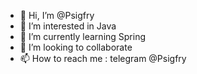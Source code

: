 - 👋 Hi, I’m @Psigfry
- 👀 I’m interested in Java
- 🌱 I’m currently learning Spring
- 💞️ I’m looking to collaborate
- 📫 How to reach me : telegram @Psigfry
